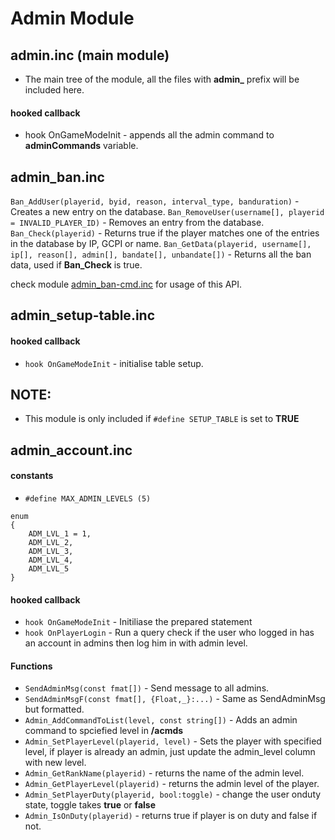 # Admin Module

## admin.inc (main module)
- The main tree of the module, all the files with **admin_** prefix will be included here.
#### hooked callback
- hook OnGameModeInit - appends all the admin command to **adminCommands** variable.

## admin_ban.inc
``Ban_AddUser(playerid, byid, reason, interval_type, banduration)`` - Creates a new entry on the database.
``Ban_RemoveUser(username[], playerid = INVALID_PLAYER_ID)`` - Removes an entry from the database.
``Ban_Check(playerid)`` - Returns true if the player matches one of the entries in the database by IP, GCPI or name.
``Ban_GetData(playerid, username[], ip[], reason[], admin[], bandate[], unbandate[])`` - Returns all the ban data, used if **Ban_Check** is true.

check module [admin_ban-cmd.inc](https://github.com/PatrickGTR/gta-open/blob/master/gamemodes/core/admin/admin_ban-cmd.inc) for usage of this API.

## admin_setup-table.inc ##
#### hooked callback
- ``hook OnGameModeInit`` - initialise table setup.

## NOTE: 
- This module is only included if ``#define SETUP_TABLE`` is set to **TRUE**

## admin_account.inc
#### constants
- ``#define MAX_ADMIN_LEVELS (5)``
```chttps://github.com/PatrickGTR/gta-open
enum
{
    ADM_LVL_1 = 1,
    ADM_LVL_2,
    ADM_LVL_3,
    ADM_LVL_4,
    ADM_LVL_5
}
```

#### hooked callback
- ``hook OnGameModeInit`` - Initiliase the prepared statement
- ``hook OnPlayerLogin`` - Run a query check if the user who logged in has an account in admins then log him in with admin level. 
#### Functions
- ``SendAdminMsg(const fmat[])`` - Send message to all admins.
- ``SendAdminMsgF(const fmat[], {Float,_}:...)`` - Same as SendAdminMsg but formatted.
- ``Admin_AddCommandToList(level, const string[])`` - Adds an admin command to spciefied level in **/acmds** 
- ``Admin_SetPlayerLevel(playerid, level)`` - Sets the player with specified level, if player is already an admin, just update the admin_level column with new level.
- ``Admin_GetRankName(playerid)`` - returns the name of the admin level.
- ``Admin_GetPlayerLevel(playerid)`` - returns the admin level of the player.
- ``Admin_SetPlayerDuty(playerid, bool:toggle)`` - change the user onduty state, toggle takes **true** or **false**
- ``Admin_IsOnDuty(playerid)`` - returns true if player is on duty and false if not.
